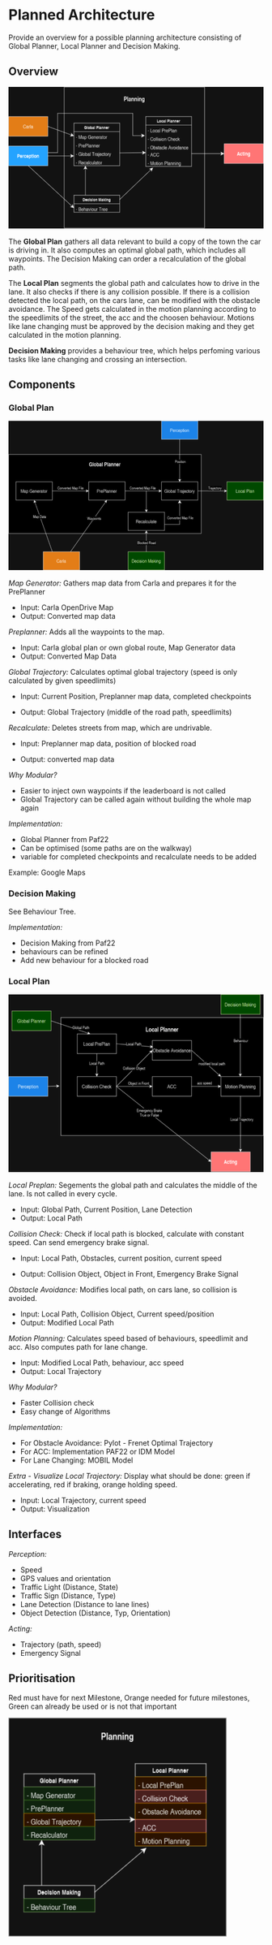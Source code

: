 # Planned Architecture

Provide  an overview for a possible planning architecture consisting of Global Planner, Local Planner and Decision Making.

## Overview

![overview](overview.png)

The **Global Plan** gathers all data relevant to build a copy of the town the car is driving in. It also computes an optimal global path, which includes all waypoints. The Decision Making can order a recalculation of the global path.

The **Local Plan** segments the global path and calculates how to drive in the lane. It also checks if there is any collision possible.
If there is a collision detected the local path, on the cars lane, can be modified with the obstacle avoidance.
The Speed gets calculated in the motion planning according to the speedlimits of the street, the acc and the choosen behaviour.
Motions like lane changing must be approved by the decision making and they get calculated in the motion planning.

**Decision Making** provides a behaviour tree, which helps perfoming various tasks like lane changing and crossing an intersection.

## Components

### Global Plan

![overview](Globalplan.png)

*Map Generator:* Gathers map data from Carla and prepares it for the PrePlanner

- Input: Carla OpenDrive Map
- Output: Converted map data

*Preplanner:* Adds all the waypoints to the map.

- Input: Carla global plan or own global route,
Map Generator data
- Output: Converted Map Data

*Global Trajectory:* Calculates optimal global trajectory (speed is only calculated by given speedlimits)

- Input: Current Position, Preplanner map data, completed checkpoints

- Output: Global Trajectory (middle of the road path, speedlimits)

*Recalculate:* Deletes streets from map, which are undrivable.

- Input: Preplanner map data, position of blocked road

- Output: converted map data

*Why Modular?*

- Easier to inject own waypoints if the leaderboard is not called
- Global Trajectory can be called again without building the whole map again

*Implementation:*

- Global Planner from Paf22
- Can be optimised (some paths are on the walkway)
- variable for completed checkpoints and recalculate needs to be added

Example: Google Maps

### Decision Making

See Behaviour Tree.

*Implementation:*

- Decision Making from Paf22
- behaviours can be refined
- Add new behaviour for a blocked road

### Local Plan

![Local Plan](localplan.png)

*Local Preplan:* Segements the global path and calculates the middle of the lane. Is not called in every cycle.

- Input: Global Path, Current Position, Lane Detection
- Output: Local Path

*Collision Check:* Check if local path is blocked, calculate with constant speed. Can send emergency brake signal.

- Input: Local Path, Obstacles, current position, current speed

- Output: Collision Object, Object in Front, Emergency Brake Signal

*Obstacle Avoidance:* Modifies local path, on cars lane, so collision is avoided.

- Input: Local Path, Collision Object, Current speed/position
- Output: Modified Local Path

*Motion Planning:* Calculates speed based of behaviours, speedlimit and acc. Also computes path for lane change.

- Input: Modified Local Path, behaviour, acc speed
- Output: Local Trajectory

*Why Modular?*

- Faster Collision check
- Easy change of Algorithms

*Implementation:*

- For Obstacle Avoidance: Pylot - Frenet Optimal Trajectory
- For ACC: Implementation PAF22 or IDM Model
- For Lane Changing: MOBIL Model

*Extra - Visualize Local Trajectory:* Display what should be done: green if accelerating, red if braking, orange holding speed.

- Input: Local Trajectory, current speed
- Output: Visualization

## Interfaces

*Perception:*

- Speed
- GPS values and orientation
- Traffic Light (Distance, State)
- Traffic Sign (Distance, Type)
- Lane Detection (Distance to lane lines)
- Object Detection (Distance, Typ, Orientation)

*Acting:*

- Trajectory (path, speed)
- Emergency Signal

## Prioritisation

Red must have for next Milestone, Orange needed for future milestones, Green can already be used or is not that important

![prios](prios.png)
